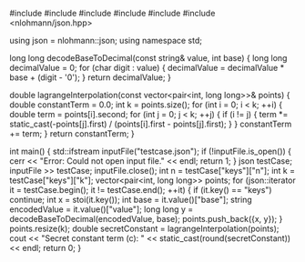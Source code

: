 #include <iostream>
#include <fstream>
#include <cmath>
#include <vector>
#include <string>
#include <nlohmann/json.hpp>

using json = nlohmann::json;
using namespace std;

long long decodeBaseToDecimal(const string& value, int base) {
    long long decimalValue = 0;
    for (char digit : value) {
        decimalValue = decimalValue * base + (digit - '0');
    }
    return decimalValue;
}

double lagrangeInterpolation(const vector<pair<int, long long>>& points) {
    double constantTerm = 0.0;
    int k = points.size();
    for (int i = 0; i < k; ++i) {
        double term = points[i].second;
        for (int j = 0; j < k; ++j) {
            if (i != j) {
                term *= static_cast<double>(-points[j].first) / (points[i].first - points[j].first);
            }
        }
        constantTerm += term;
    }
    return constantTerm;
}

int main() {
    std::ifstream inputFile("testcase.json");
    if (!inputFile.is_open()) {
        cerr << "Error: Could not open input file." << endl;
        return 1;
    }
    json testCase;
    inputFile >> testCase;
    inputFile.close();
    int n = testCase["keys"]["n"];
    int k = testCase["keys"]["k"];
    vector<pair<int, long long>> points;
    for (json::iterator it = testCase.begin(); it != testCase.end(); ++it) {
        if (it.key() == "keys") continue;
        int x = stoi(it.key());
        int base = it.value()["base"];
        string encodedValue = it.value()["value"];
        long long y = decodeBaseToDecimal(encodedValue, base);
        points.push_back({x, y});
    }
    points.resize(k);
    double secretConstant = lagrangeInterpolation(points);
    cout << "Secret constant term (c): " << static_cast<long long>(round(secretConstant)) << endl;
    return 0;
}
